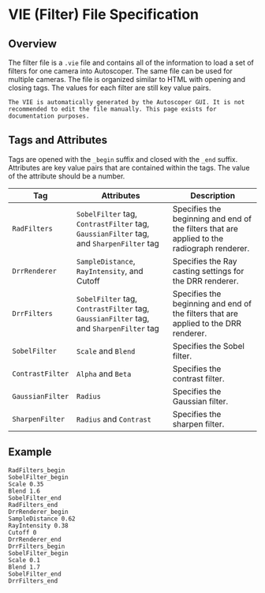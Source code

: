 # VIE (Filter) File Specification

## Overview

The filter file is a `.vie` file and contains all of the information to load a set of filters for one camera into Autoscoper. The same file can be used for multiple cameras. The file is organized similar to HTML with opening and closing tags. The values for each filter are still key value pairs.

```{warning}
The VIE is automatically generated by the Autoscoper GUI. It is not recommended to edit the file manually. This page exists for documentation purposes.
```

## Tags and Attributes

Tags are opened with the `_begin` suffix and closed with the `_end` suffix. Attributes are key value pairs that are contained within the tags. The value of the attribute should be a number.

| Tag | Attributes | Description |
| --- | --- | --- |
| `RadFilters` | `SobelFilter` tag, `ContrastFilter` tag, `GaussianFilter` tag, and `SharpenFilter` tag | Specifies the beginning and end of the filters that are applied to the radiograph renderer. |
| `DrrRenderer` | `SampleDistance`, `RayIntensity`, and Cutoff | Specifies the Ray casting settings for the DRR renderer. |
| `DrrFilters` | `SobelFilter` tag, `ContrastFilter` tag, `GaussianFilter` tag, and `SharpenFilter` tag | Specifies the beginning and end of the filters that are applied to the DRR renderer. |
| `SobelFilter` | `Scale` and `Blend` | Specifies the Sobel filter. |
| `ContrastFilter` | `Alpha` and `Beta` | Specifies the contrast filter. |
| `GaussianFilter` | `Radius` | Specifies the Gaussian filter. |
| `SharpenFilter` | `Radius` and `Contrast` | Specifies the sharpen filter. |

## Example

```
RadFilters_begin
SobelFilter_begin
Scale 0.35
Blend 1.6
SobelFilter_end
RadFilters_end
DrrRenderer_begin
SampleDistance 0.62
RayIntensity 0.38
Cutoff 0
DrrRenderer_end
DrrFilters_begin
SobelFilter_begin
Scale 0.1
Blend 1.7
SobelFilter_end
DrrFilters_end
```
